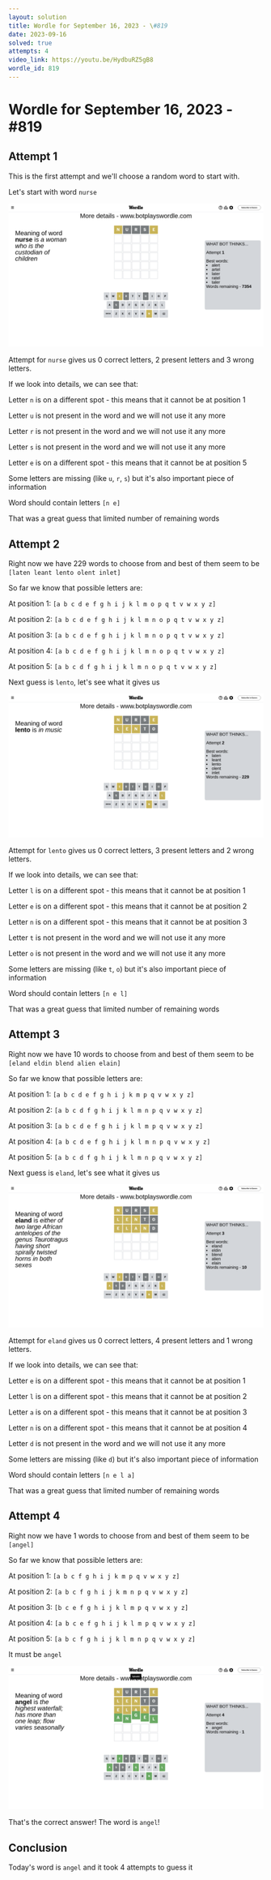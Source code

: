```yaml
---
layout: solution
title: Wordle for September 16, 2023 - \#819
date: 2023-09-16
solved: true
attempts: 4
video_link: https://youtu.be/HydbuRZ5gB8
wordle_id: 819
---
```


# Wordle for September 16, 2023 - \#819

## Attempt 1

This is the first attempt and we'll choose a random word to start with.

Let's start with word `nurse`

![Attempt 1](2023-09-16/attempt-1.png)

Attempt for `nurse` gives us 0 correct letters, 2 present letters and 3 wrong letters.

If we look into details, we can see that:

Letter `n` is on a different spot - this means that it cannot be at position 1

Letter `u` is not present in the word and we will not use it any more

Letter `r` is not present in the word and we will not use it any more

Letter `s` is not present in the word and we will not use it any more

Letter `e` is on a different spot - this means that it cannot be at position 5

Some letters are missing (like `u`, `r`, `s`) but it's also important piece of information

Word should contain letters `[n e]`

That was a great guess that limited number of remaining words



## Attempt 2

Right now we have 229 words to choose from and best of them seem to be `[laten leant lento olent inlet]`

So far we know that possible letters are:

At position 1: `[a b c d e f g h i j k l m o p q t v w x y z]`

At position 2: `[a b c d e f g h i j k l m n o p q t v w x y z]`

At position 3: `[a b c d e f g h i j k l m n o p q t v w x y z]`

At position 4: `[a b c d e f g h i j k l m n o p q t v w x y z]`

At position 5: `[a b c d f g h i j k l m n o p q t v w x y z]`

Next guess is `lento`, let's see what it gives us

![Attempt 2](2023-09-16/attempt-2.png)

Attempt for `lento` gives us 0 correct letters, 3 present letters and 2 wrong letters.

If we look into details, we can see that:

Letter `l` is on a different spot - this means that it cannot be at position 1

Letter `e` is on a different spot - this means that it cannot be at position 2

Letter `n` is on a different spot - this means that it cannot be at position 3

Letter `t` is not present in the word and we will not use it any more

Letter `o` is not present in the word and we will not use it any more

Some letters are missing (like `t`, `o`) but it's also important piece of information

Word should contain letters `[n e l]`

That was a great guess that limited number of remaining words



## Attempt 3

Right now we have 10 words to choose from and best of them seem to be `[eland eldin blend alien elain]`

So far we know that possible letters are:

At position 1: `[a b c d e f g h i j k m p q v w x y z]`

At position 2: `[a b c d f g h i j k l m n p q v w x y z]`

At position 3: `[a b c d e f g h i j k l m p q v w x y z]`

At position 4: `[a b c d e f g h i j k l m n p q v w x y z]`

At position 5: `[a b c d f g h i j k l m n p q v w x y z]`

Next guess is `eland`, let's see what it gives us

![Attempt 3](2023-09-16/attempt-3.png)

Attempt for `eland` gives us 0 correct letters, 4 present letters and 1 wrong letters.

If we look into details, we can see that:

Letter `e` is on a different spot - this means that it cannot be at position 1

Letter `l` is on a different spot - this means that it cannot be at position 2

Letter `a` is on a different spot - this means that it cannot be at position 3

Letter `n` is on a different spot - this means that it cannot be at position 4

Letter `d` is not present in the word and we will not use it any more

Some letters are missing (like `d`) but it's also important piece of information

Word should contain letters `[n e l a]`

That was a great guess that limited number of remaining words



## Attempt 4

Right now we have 1 words to choose from and best of them seem to be `[angel]`

So far we know that possible letters are:

At position 1: `[a b c f g h i j k m p q v w x y z]`

At position 2: `[a b c f g h i j k m n p q v w x y z]`

At position 3: `[b c e f g h i j k l m p q v w x y z]`

At position 4: `[a b c e f g h i j k l m p q v w x y z]`

At position 5: `[a b c f g h i j k l m n p q v w x y z]`

It must be `angel`

![Attempt 4](2023-09-16/attempt-4.png)

That's the correct answer! The word is `angel`!

## Conclusion

Today's word is `angel` and it took 4 attempts to guess it

